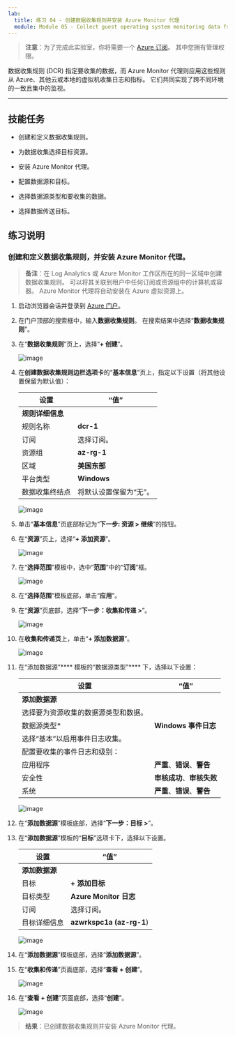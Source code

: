 ```yaml
---
lab:
  title: 练习 04 - 创建数据收集规则并安装 Azure Monitor 代理
  module: Module 05 - Collect guest operating system monitoring data from Azure and hybrid virtual machines using Azure Monitor Agent
---
```



>**注意**：为了完成此实验室，你将需要一个 [Azure 订阅](https://azure.microsoft.com/en-us/free/?azure-portal=true)。 其中您拥有管理权限。 


数据收集规则 (DCR) 指定要收集的数据，而 Azure Monitor 代理则应用这些规则从 Azure、其他云或本地的虚拟机收集日志和指标。 它们共同实现了跨不同环境的一致且集中的监视。

---

## 技能任务

- 创建和定义数据收集规则。

- 为数据收集选择目标资源。

- 安装 Azure Monitor 代理。
  
- 配置数据源和目标。

- 选择数据源类型和要收集的数据。

- 选择数据传送目标。

## 练习说明 

### 创建和定义数据收集规则，并安装 Azure Monitor 代理。

>**备注**：在 Log Analytics 或 Azure Monitor 工作区所在的同一区域中创建数据收集规则。 可以将其关联到租户中任何订阅或资源组中的计算机或容器。 Azure Monitor 代理将自动安装在 Azure 虚拟资源上。

1. 启动浏览器会话并登录到 [Azure 门户](https://portal.azure.com/)。
  
3. 在门户顶部的搜索框中，输入**数据收集规则**。 在搜索结果中选择“**数据收集规则**”。
  
4. 在“**数据收集规则**”页上，选择“**+ 创建**”。
  
    ![image](https://github.com/user-attachments/assets/a472bc6f-fa96-4615-a67c-c99e8b9ce7a4)

5. 在**创建数据收集规则边栏选项卡**的“**基本信息**”页上，指定以下设置（将其他设置保留为默认值）：

    |设置|“值”|
    |---|---|
    |**规则详细信息**|
    |规则名称|**dcr-1**|
    |订阅|选择订阅。|
    |资源组|**az-rg-1**|
    |区域|**美国东部**|
    |平台类型|**Windows**|
    |数据收集终结点|将默认设置保留为“无”。|

   ![image](https://github.com/user-attachments/assets/6c63c48f-f7a9-4fb2-8fc0-e22084cd5013)

6. 单击“**基本信息**”页底部标记为“**下一步: 资源 > 继续**”的按钮。
   
7. 在“**资源**”页上，选择“**+ 添加资源**”。

   ![image](https://github.com/user-attachments/assets/7e45996b-478b-4be4-9df3-df6127da6cb4)

8. 在“**选择范围**”模板中，选中“**范围**”中的“**订阅**”框。

   ![image](https://github.com/user-attachments/assets/0d228e47-039e-4418-ae66-025957e368bc)

9. 在“**选择范围**”模板底部，单击“**应用**”。
  
10. 在“**资源**”页底部，选择“**下一步：收集和传递 >**”。

    ![image](https://github.com/user-attachments/assets/95556211-654f-4810-98a0-5cd8fac13bff)  

11. 在**收集和传递页**上，单击“**+ 添加数据源**”。

    ![image](https://github.com/user-attachments/assets/8274b0c1-8617-4889-9aef-78e050f2bd00)

12. 在“添加数据源”**** 模板的“数据源类型”**** 下，选择以下设置：
    
    |设置|“值”|
    |---|---|
    |**添加数据源**|
    |选择要为资源收集的数据源类型和数据。|
    |数据源类型*|**Windows 事件日志**|
    |选择“基本”以启用事件日志收集。|
    |配置要收集的事件日志和级别：|
    |应用程序|**严重**、**错误**、**警告**|
    |安全性|**审核成功**、**审核失败**|
    |系统|**严重**、**错误**、**警告**|

    ![image](https://github.com/user-attachments/assets/33039994-0613-40f4-9c55-03f795b38b9b)

13. 在“**添加数据源**”模板底部，选择“**下一步：目标 >**”。

14. 在“**添加数据源**”模板的“**目标**”选项卡下，选择以下设置。
    
    |设置|“值”|
    |---|---|
    |**添加数据源**|
    |目标|**+ 添加目标**|
    |目标类型|**Azure Monitor 日志**|
    |订阅|选择订阅。|
    |目标详细信息|**azwrkspc1a (az-rg-1**)|

     ![image](https://github.com/user-attachments/assets/dc2d2906-4a57-4df9-a33c-fd6ae34a8457)

15. 在“**添加数据源**”模板底部，选择“**添加数据源**”。

16. 在“**收集和传递**”页面底部，选择“**查看 + 创建**”。

    ![image](https://github.com/user-attachments/assets/4277089c-971c-4334-a49d-6ac6bfe93ff4)

17. 在“**查看 + 创建**”页面底部，选择“**创建**”。

    ![image](https://github.com/user-attachments/assets/b532f92e-af10-4b4d-bb52-10d15ad38d4a)

> **结果**：已创建数据收集规则并安装 Azure Monitor 代理。
